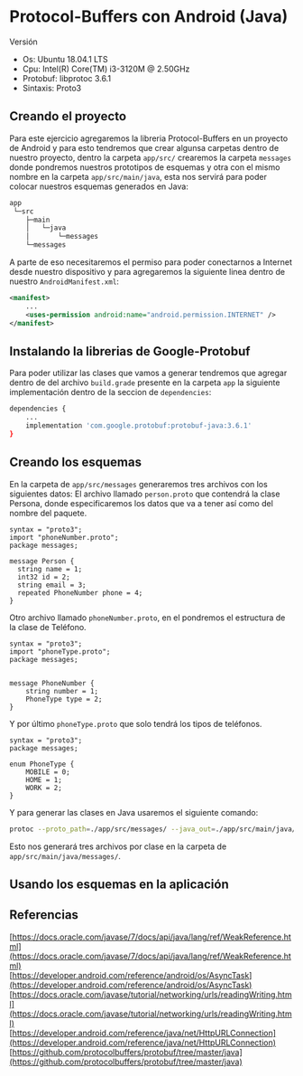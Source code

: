 # Protocol-Buffers con Android (Java)

Versión

* Os: Ubuntu 18.04.1 LTS
* Cpu: Intel(R) Core(TM) i3-3120M @ 2.50GHz
* Protobuf: libprotoc 3.6.1
* Sintaxis: Proto3

## Creando el proyecto

Para este ejercicio agregaremos la libreria Protocol-Buffers en un proyecto de Android y para esto tendremos que crear algunsa carpetas dentro de nuestro proyecto, dentro la carpeta `app/src/` crearemos la carpeta `messages` donde pondremos nuestros prototipos de esquemas y  otra con el mismo nombre en la carpeta `app/src/main/java`, esta nos servirá para poder colocar nuestros esquemas generados en Java:

```bash
app
 └─src
    ├─main
    │   └─java
    │       └─messages
    └─messages
```

A parte de eso necesitaremos el permiso para poder conectarnos a Internet desde nuestro dispositivo y para agregaremos la siguiente linea dentro de nuestro `AndroidManifest.xml`:

```xml
<manifest>
    ...
    <uses-permission android:name="android.permission.INTERNET" />
</manifest>
```

## Instalando la librerias de  Google-Protobuf

Para poder utilizar las clases que vamos a generar tendremos que agregar dentro de del archivo `build.grade` presente en la carpeta `app` la siguiente implementación dentro de la seccion de `dependencies`: 

```bash
dependencies {
    ...
    implementation 'com.google.protobuf:protobuf-java:3.6.1'
}
```

## Creando los esquemas

En la carpeta de `app/src/messages` generaremos tres archivos con los siguientes datos:
El archivo llamado `person.proto` que contendrá la clase Persona, donde especificaremos los datos que va a tener así como del nombre del paquete.

```bas
syntax = "proto3";
import "phoneNumber.proto";
package messages;

message Person {
  string name = 1;
  int32 id = 2;
  string email = 3;
  repeated PhoneNumber phone = 4;
}
```

Otro archivo llamado `phoneNumber.proto`, en el pondremos el estructura de la clase de Teléfono.

```bas
syntax = "proto3";
import "phoneType.proto";
package messages;


message PhoneNumber {
    string number = 1;
    PhoneType type = 2;
}
```

Y por último `phoneType.proto` que solo tendrá los tipos de teléfonos.

```bas
syntax = "proto3";
package messages;

enum PhoneType {
    MOBILE = 0;
    HOME = 1;
    WORK = 2;
}
```

Y para generar las clases en Java usaremos el siguiente comando:

```bash
protoc --proto_path=./app/src/messages/ --java_out=./app/src/main/java/ ./app/src/messages/*.proto
```

Esto nos generará tres archivos por clase en la carpeta de `app/src/main/java/messages/`.

## Usando los esquemas en la aplicación



## Referencias
[https://docs.oracle.com/javase/7/docs/api/java/lang/ref/WeakReference.html](https://docs.oracle.com/javase/7/docs/api/java/lang/ref/WeakReference.html) \
[https://developer.android.com/reference/android/os/AsyncTask](https://developer.android.com/reference/android/os/AsyncTask) \
[https://docs.oracle.com/javase/tutorial/networking/urls/readingWriting.html](https://docs.oracle.com/javase/tutorial/networking/urls/readingWriting.html) \
[https://developer.android.com/reference/java/net/HttpURLConnection](https://developer.android.com/reference/java/net/HttpURLConnection) \
[https://github.com/protocolbuffers/protobuf/tree/master/java](https://github.com/protocolbuffers/protobuf/tree/master/java)
